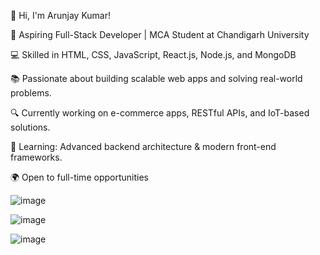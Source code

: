 👋 Hi, I'm Arunjay Kumar! 

🚀 Aspiring Full-Stack Developer | MCA Student at Chandigarh University 

💻 Skilled in HTML, CSS, JavaScript, React.js, Node.js, and MongoDB 

📚 Passionate about building scalable web apps and solving real-world problems. 

🔍 Currently working on e-commerce apps, RESTful APIs, and IoT-based solutions. 

🌱 Learning: Advanced backend architecture & modern front-end frameworks. 

🌍 Open to full-time opportunities 

![image](https://github.com/user-attachments/assets/2fcb8ae2-e67a-49dd-a6b8-4442a89c65eb)

![image](https://github.com/user-attachments/assets/fafe40b9-6d17-4be1-a3c2-50730a4c0de4)

![image](https://github.com/user-attachments/assets/3676dfbb-50d1-4dd6-9940-9188efef96b2)


